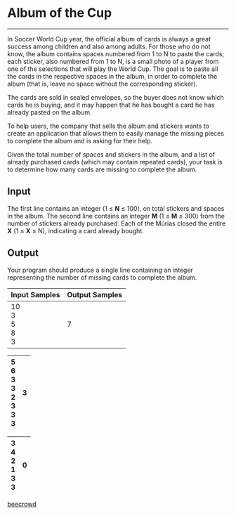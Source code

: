 # Album of the Cup

---

In Soccer World Cup year, the official album of cards is always a great success among children and also among adults. For those who do not know, the album contains spaces numbered from 1 to N to paste the cards; each sticker, also numbered from 1 to N, is a small photo of a player from one of the selections that will play the World Cup. The goal is to paste all the cards in the respective spaces in the album, in 
order to complete the album (that is, leave no space without the corresponding sticker).

The cards are sold in sealed envelopes, so the buyer does not know which cards he is buying, and it may happen that he has bought a card he has already pasted on the album.

To help users, the company that sells the album and stickers wants to create an application that allows them to easily manage the missing pieces to complete the album and is asking for their help.

Given the total number of spaces and stickers in the album, and a list of already purchased cards (which may contain repeated cards), your task is to determine how many cards are missing to complete the album.

## Input

The first line contains an integer (1 ≤ **N** ≤ 100), on total stickers and spaces in the album. The second line contains an integer **M** (1 ≤ **M** ≤ 300) from the number of stickers already purchased. Each of the Múrias closed the entire **X** (1 ≤ **X** ≤ N), indicating a card already bought.

## Output

Your program should produce a single line containing an integer representing the number of missing cards to complete the album.

| Input Samples                  | Output Samples |
| ------------------------------ | -------------- |
| 10 <br/>3 <br/>5 <br/>8 <br/>3 | 7              |

| 5<br/> 6 <br/>3 <br/>3 <br/>2 <br/>3 <br/>3 <br/>3 | 3   |
| -------------------------------------------------- | --- |

| 3 <br/>4 <br/>2 <br/>1 <br/>3 <br/>3 | 0   |
| ------------------------------------ | --- |

[beecrowd](https://www.beecrowd.com.br/judge/en/problems/view/2779)
